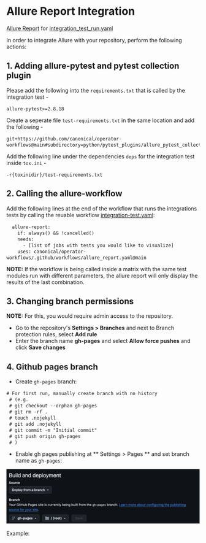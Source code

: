 # Allure Report Integration

[Allure Report](https://allurereport.org/) for [integration_test_run.yaml](https://github.com/canonical/operator-workflows?tab=readme-ov-file#integration-test-workflow-canonicaloperator-workflowsgithubworkflowsintegration_testyamlmain)

In order to integrate Allure with your repository, perform the following actions:

## 1. Adding allure-pytest and pytest collection plugin

Please add the following into the `requirements.txt` that is called by the integration test -

```
allure-pytest>=2.8.18
```

Create a seperate file `test-requirements.txt` in the same location and add the following -

```
git+https://github.com/canonical/operator-workflows@main#subdirectory=python/pytest_plugins/allure_pytest_collection_report
```

Add the following line under the dependencies `deps` for the integration test inside `tox.ini` -

```
-r{toxinidir}/test-requirements.txt
```

## 2. Calling the allure-workflow

Add the following lines at the end of the workflow that runs the integrations tests by calling the reuable workflow [integration-test.yaml](https://github.com/canonical/operator-workflows/blob/main/.github/workflows/integration_test.yaml):

```
  allure-report:
    if: always() && !cancelled()
    needs:
      - [list of jobs with tests you would like to visualize]
    uses: canonical/operator-workflows/.github/workflows/allure_report.yaml@main
```

**NOTE:** If the workflow is being called inside a matrix with the same test modules run with different parameters, the allure report will only display the results of the last combination.

## 3. Changing branch permissions

**NOTE:** For this, you would require admin access to the repository.

- Go to the repository's **Settings > Branches** and next to Branch protection rules, select **Add rule**
- Enter the branch name **gh-pages** and select **Allow force pushes** and click **Save changes**

## 4. Github pages branch

- Create `gh-pages` branch:

```
# For first run, manually create branch with no history 
 # (e.g. 
 # git checkout --orphan gh-pages
 # git rm -rf . 
 # touch .nojekyll 
 # git add .nojekyll 
 # git commit -m "Initial commit" 
 # git push origin gh-pages
 # ) 
 ```

 - Enable gh pages publishing at ** Settings > Pages ** and set branch name as `gh-pages`:

 ![alt text](image.png)


 Example: 